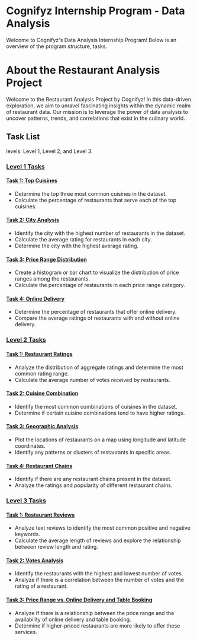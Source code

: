# Cognifyz Internship Program - Data Analysis

Welcome to Cognifyz's Data Analysis Internship Program! Below is an overview of the program structure, tasks.

# About the Restaurant Analysis Project

Welcome to the Restaurant Analysis Project by Cognifyz! In this data-driven exploration, we aim to unravel fascinating insights within the dynamic realm of restaurant data. Our mission is to leverage the power of data analysis to uncover patterns, trends, and correlations that exist in the culinary world.

## Task List
levels: Level 1, Level 2, and Level 3.

### [Level 1 Tasks](https://github.com/mustafaansarii/Cognifyz_Technologies_Internship/tree/main/Level%201)

#### [Task 1: Top Cuisines](https://github.com/mustafaansarii/Cognifyz_Technologies_Internship/tree/main/Level%201/Task%201)
- Determine the top three most common cuisines in the dataset.
- Calculate the percentage of restaurants that serve each of the top cuisines.

#### [Task 2: City Analysis](https://github.com/mustafaansarii/Cognifyz_Technologies_Internship/tree/main/Level%201/Task%202)
- Identify the city with the highest number of restaurants in the dataset.
- Calculate the average rating for restaurants in each city.
- Determine the city with the highest average rating.

#### [Task 3: Price Range Distribution](https://github.com/mustafaansarii/Cognifyz_Technologies_Internship/tree/main/Level%201/Task%203)
- Create a histogram or bar chart to visualize the distribution of price ranges among the restaurants.
- Calculate the percentage of restaurants in each price range category.

#### [Task 4: Online Delivery](https://github.com/mustafaansarii/Cognifyz_Technologies_Internship/tree/main/Level%201/Task%204)
- Determine the percentage of restaurants that offer online delivery.
- Compare the average ratings of restaurants with and without online delivery.

### [Level 2 Tasks](https://github.com/mustafaansarii/Cognifyz_Technologies_Internship/tree/main/Level%202)

#### [Task 1: Restaurant Ratings](https://github.com/mustafaansarii/Cognifyz_Technologies_Internship/tree/main/Level%202/Task%201)
- Analyze the distribution of aggregate ratings and determine the most common rating range.
- Calculate the average number of votes received by restaurants.

#### [Task 2: Cuisine Combination](https://github.com/mustafaansarii/Cognifyz_Technologies_Internship/tree/main/Level%202/Task%202)
- Identify the most common combinations of cuisines in the dataset.
- Determine if certain cuisine combinations tend to have higher ratings.

#### [Task 3: Geographic Analysis](https://github.com/mustafaansarii/Cognifyz_Technologies_Internship/tree/main/Level%202/Task%203)
- Plot the locations of restaurants on a map using longitude and latitude coordinates.
- Identify any patterns or clusters of restaurants in specific areas.

#### [Task 4: Restaurant Chains](https://github.com/mustafaansarii/Cognifyz_Technologies_Internship/tree/main/Level%202/Task%204)
- Identify if there are any restaurant chains present in the dataset.
- Analyze the ratings and popularity of different restaurant chains.

### [Level 3 Tasks](https://github.com/mustafaansarii/Cognifyz_Technologies_Internship/tree/main/Level%203)

#### [Task 1: Restaurant Reviews](https://github.com/mustafaansarii/Cognifyz_Technologies_Internship/tree/main/Level%203/Task%201)
- Analyze text reviews to identify the most common positive and negative keywords.
- Calculate the average length of reviews and explore the relationship between review length and rating.

#### [Task 2: Votes Analysis](https://github.com/mustafaansarii/Cognifyz_Technologies_Internship/tree/main/Level%203/Task%202)
- Identify the restaurants with the highest and lowest number of votes.
- Analyze if there is a correlation between the number of votes and the rating of a restaurant.

#### [Task 3: Price Range vs. Online Delivery and Table Booking](https://github.com/mustafaansarii/Cognifyz_Technologies_Internship/tree/main/Level%203/Task%203)
- Analyze if there is a relationship between the price range and the availability of online delivery and table booking.
- Determine if higher-priced restaurants are more likely to offer these services.
